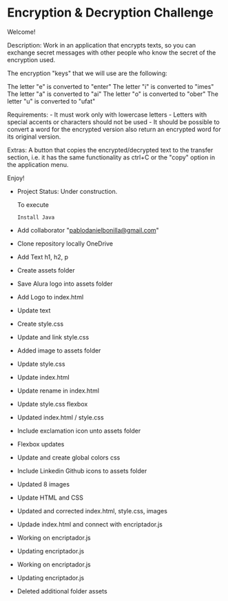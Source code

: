 <h1>Encryption & Decryption Challenge</h1>

Welcome!

Description:
Work in an application that encrypts texts, so you can exchange secret messages with other people who know the secret of the encryption used.

The encryption "keys" that we will use are the following:

The letter "e" is converted to "enter"
The letter "i" is converted to "imes"
The letter "a" is converted to "ai"
The letter "o" is converted to "ober"
The letter "u" is converted to "ufat"

Requirements:
	- It must work only with lowercase letters
	- Letters with special accents or characters should not be used
	- It should be possible to convert a word for the encrypted version also return an encrypted word for its original version.

Extras:
A button that copies the encrypted/decrypted text to the transfer section, i.e. it has the same functionality as ctrl+C or the "copy" option in the application menu.

Enjoy!

- Project Status: Under construction.

  To execute

  ```Install Java```

- Add collaborator "pablodanielbonilla@gmail.com"

- Clone repository locally OneDrive

- Add Text h1, h2, p

- Create assets folder

- Save Alura logo into assets folder

- Add Logo to index.html

- Update text

- Create style.css

- Update and link style.css

- Added image to assets folder 

- Update style.css 

- Update index.html

- Update rename in index.html

- Update style.css flexbox

- Updated index.html / style.css

- Include exclamation icon unto assets folder

- Flexbox updates

- Update and create global colors css

- Include Linkedin Github icons to assets folder 

- Updated 8 images

- Update HTML and CSS

- Updated and corrected index.html, style.css, images

- Updade index.html and connect with encriptador.js

- Working on encriptador.js

- Updating encriptador.js

- Working on encriptador.js

- Updating encriptador.js

- Deleted additional folder assets


